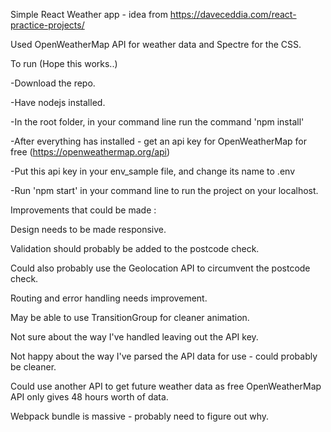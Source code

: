 Simple React Weather app - idea from https://daveceddia.com/react-practice-projects/

Used OpenWeatherMap API for weather data and Spectre for the CSS.

To run (Hope this works..)

-Download the repo. 

-Have nodejs installed.

-In the root folder, in your command line run the command 'npm install' 

-After everything has installed - get an api key for OpenWeatherMap for free (https://openweathermap.org/api)

-Put this api key in your env_sample file, and change its name to .env

-Run 'npm start' in your command line to run the project on your localhost.

Improvements that could be made :

Design needs to be made responsive.

Validation should probably be added to the postcode check.

Could also probably use the Geolocation API to circumvent the postcode check.

Routing and error handling needs improvement.

May be able to use TransitionGroup for cleaner animation.

Not sure about the way I've handled leaving out the API key.

Not happy about the way I've parsed the API data for use - could probably be cleaner.

Could use another API to get future weather data as free OpenWeatherMap API only gives 48 hours worth of data.

Webpack bundle is massive - probably need to figure out why.
